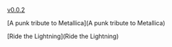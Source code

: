 [v0.0.2](https://github.com/littleflute/Metallica/edit/master/README.md)

[A punk tribute to Metallica](A punk tribute to Metallica)

[Ride the Lightning](Ride the Lightning)
